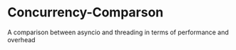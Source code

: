 # Concurrency-Comparson
A comparison between asyncio and threading in terms of performance and overhead
